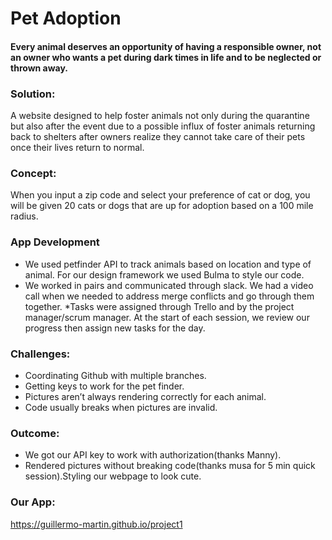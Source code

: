 # Pet Adoption

#### Every animal deserves an opportunity of having a responsible owner, not an owner who wants a pet during dark times in life and to be neglected or thrown away.
### Solution: 
A website designed to help foster animals not only during the quarantine but also after the event due to a possible influx of foster animals returning back to shelters after owners realize they cannot take care of their pets once their lives return to normal. 
### Concept:
When you input a zip code and select your preference of cat or dog, you will be given 20 cats or dogs that are up for adoption based on a 100 mile radius. 

### App Development
* We used petfinder API to track animals based on location and type of animal. For our design framework we used Bulma to style our code.
* We worked in pairs and communicated through slack. We had a video call when we needed to address merge conflicts and go through them together. 
*Tasks were assigned through Trello and by the project manager/scrum manager. At the start of each session, we review our progress then assign new tasks for the day.

### Challenges:
* Coordinating Github with multiple branches. 
* Getting keys to work for the pet finder. 
* Pictures aren’t always rendering correctly for each animal.
* Code usually breaks when pictures are invalid.

### Outcome: 
* We got our API key to work with authorization(thanks Manny). 
* Rendered pictures without breaking code(thanks musa for 5 min quick session).Styling our webpage to look cute.

### Our App:
https://guillermo-martin.github.io/project1


